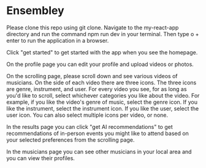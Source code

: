 # Ensembley

Please clone this repo using git clone. Navigate to the my-react-app directory and run the command npm run dev in your terminal. 
Then type o + enter to run the application in a browser. 

Click "get started" to get started with the app when you see the homepage. 

On the profile page you can edit your profile and upload videos or photos. 

On the scrolling page, please scroll down and see various videos of musicians. On the side of each video there are three icons. The three icons are genre, instrument, and user. For every video you see, for as long as you'd like to scroll, select whichever categories you like about the video. For example, if you like the video's genre of music, select the genre icon. If you like the instrument, select the instrument icon. If you like the user, select the user icon. You can also select multiple icons per video, or none. 

In the results page you can click "get AI recommendations" to get recommendations of in-person events you might like to attend based on your selected preferences from the scrolling page. 

In the musicians page you can see other musicians in your local area and you can view their profiles. 

